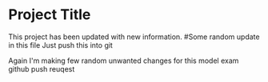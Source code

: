 # Project Title
This project has been updated with new information.
#Some random update in this file
Just push this into git

Again I'm making few random unwanted changes for this model exam github push reuqest
